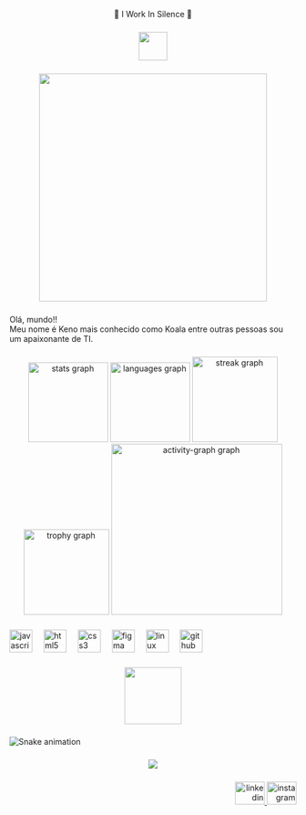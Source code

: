 <p align="center">👑 I Work In Silence 👑</p>

###

<div align="center">
  <img height="50" src="https://user-images.githubusercontent.com/74038190/213005755-4d622685-6677-40cb-81ad-f10b4cc6f177.png"  />
</div>

###

<div align="center">
  <img height="400" src="https://camo.githubusercontent.com/803e347031cda828121b89cff32a385117345fb0349faff2f099fa84b6e4dc35/68747470733a2f2f63646e612e61727473746174696f6e2e636f6d2f702f6173736574732f696d616765732f696d616765732f3032382f3130322f3035382f6f726967696e616c2f706978656c2d6a6566662d6d61747269782d732e6769663f31353933343837323633"  />
</div>

###

<p align="left">Olá, mundo!!<br>Meu nome é Keno mais conhecido como Koala entre outras pessoas sou um apaixonante de TI.</p>

###

<div align="center">
  <img src="https://github-readme-stats.vercel.app/api?username=KoalaKeno&hide_title=false&hide_rank=false&show_icons=true&include_all_commits=true&count_private=true&disable_animations=false&theme=highcontrast&locale=pt-br&hide_border=false&order=1" height="140" alt="stats graph"  />
  <img src="https://github-readme-stats.vercel.app/api/top-langs?username=KoalaKeno&locale=pt-br&hide_title=false&layout=compact&card_width=320&langs_count=5&theme=highcontrast&hide_border=false&order=2" height="140" alt="languages graph"  />
  <img src="https://streak-stats.demolab.com?user=KoalaKeno&locale=pt-br&mode=weekly&theme=highcontrast&hide_border=false&border_radius=5&order=3" height="150" alt="streak graph"  />
  <img src="https://github-profile-trophy.vercel.app?username=KoalaKeno&theme=onestar&column=-1&row=1&margin-w=8&margin-h=8&no-bg=false&no-frame=false&order=4" height="150" alt="trophy graph"  />
  <img src="https://github-readme-activity-graph.vercel.app/graph?username=KoalaKeno&radius=16&theme=high-contrast&area=true&order=5" height="300" alt="activity-graph graph"  />
</div>

###

<div align="left">
  <img src="https://cdn.jsdelivr.net/gh/devicons/devicon/icons/javascript/javascript-plain.svg" height="40" alt="javascript logo"  />
  <img width="12" />
  <img src="https://cdn.jsdelivr.net/gh/devicons/devicon/icons/html5/html5-plain-wordmark.svg" height="40" alt="html5 logo"  />
  <img width="12" />
  <img src="https://cdn.jsdelivr.net/gh/devicons/devicon/icons/css3/css3-plain-wordmark.svg" height="40" alt="css3 logo"  />
  <img width="12" />
  <img src="https://cdn.simpleicons.org/figma/F24E1E" height="40" alt="figma logo"  />
  <img width="12" />
  <img src="https://cdn.simpleicons.org/linux/FCC624" height="40" alt="linux logo"  />
  <img width="12" />
  <img src="https://cdn.simpleicons.org/github/181717" height="40" alt="github logo"  />
</div>

###

<div align="center">
  <img height="100" src="https://user-images.githubusercontent.com/74038190/229223156-0cbdaba9-3128-4d8e-8719-b6b4cf741b67.gif"  />
</div>

###

<img src="https://raw.githubusercontent.com/KoalaKeno/KoalaKeno/output/snake.svg" alt="Snake animation" />

###

<div align="center">
  <img src="https://profile-counter.glitch.me/KoalaKeno/count.svg?"  />
</div>

###

<div align="right">
  <a href="https://www.linkedin.com/in/keno-william-0a4739270/" target="_blank">
    <img src="https://raw.githubusercontent.com/maurodesouza/profile-readme-generator/master/src/assets/icons/social/linkedin/default.svg" width="52" height="40" alt="linkedin logo"  />
  </a>
  <a href="https://www.instagram.com/keno._stockler/" target="_blank">
    <img src="https://raw.githubusercontent.com/maurodesouza/profile-readme-generator/master/src/assets/icons/social/instagram/default.svg" width="52" height="40" alt="instagram logo"  />
  </a>
</div>

###
